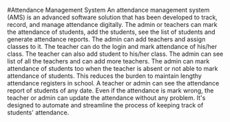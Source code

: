 #Attendance Management System
An attendance management system (AMS) is an advanced software solution
that has been developed to track, record, and manage attendance digitally.
The admin or teachers can mark the attendance of students, add the students,
see the list of students and generate attendance reports. The admin can add
teachers and assign classes to it. The teacher can do the login and mark
attendance of his/her class. The teacher can also add student to his/her class.
The admin can see list of all the teachers and can add more teachers. The
admin can mark attendance of students too when the teacher is absent or not
able to mark attendance of students.
This reduces the burden to maintain lengthy attendance registers in school. A
teacher or admin can see the attendance report of students of any date. Even
if the attendance is mark wrong, the teacher or admin can update the
attendance without any problem. It's designed to automate and streamline the
process of keeping track of students' attendance. 